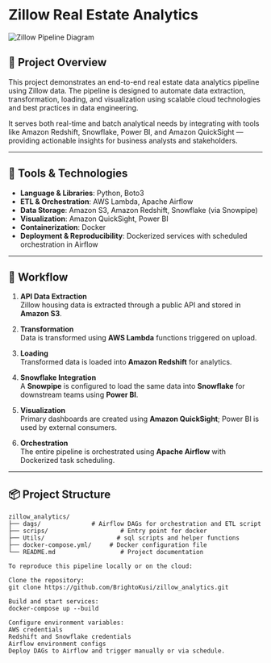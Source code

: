 # Zillow Real Estate Analytics

![Zillow Pipeline Diagram](images/draw.io.drawio%20(5).png)

## 🏡 Project Overview

This project demonstrates an end-to-end real estate data analytics pipeline using Zillow data. The pipeline is designed to automate data extraction, transformation, loading, and visualization using scalable cloud technologies and best practices in data engineering.

It serves both real-time and batch analytical needs by integrating with tools like Amazon Redshift, Snowflake, Power BI, and Amazon QuickSight — providing actionable insights for business analysts and stakeholders.

---

## 🔧 Tools & Technologies

- **Language & Libraries**: Python, Boto3
- **ETL & Orchestration**: AWS Lambda, Apache Airflow
- **Data Storage**: Amazon S3, Amazon Redshift, Snowflake (via Snowpipe)
- **Visualization**: Amazon QuickSight, Power BI
- **Containerization**: Docker
- **Deployment & Reproducibility**: Dockerized services with scheduled orchestration in Airflow

---

## 🔁 Workflow

1. **API Data Extraction**  
   Zillow housing data is extracted through a public API and stored in **Amazon S3**.

2. **Transformation**  
   Data is transformed using **AWS Lambda** functions triggered on upload.

3. **Loading**  
   Transformed data is loaded into **Amazon Redshift** for analytics.

4. **Snowflake Integration**  
   A **Snowpipe** is configured to load the same data into **Snowflake** for downstream teams using **Power BI**.

5. **Visualization**  
   Primary dashboards are created using **Amazon QuickSight**; Power BI is used by external consumers.

6. **Orchestration**  
   The entire pipeline is orchestrated using **Apache Airflow** with Dockerized task scheduling.

---

## 📦 Project Structure

```plaintext
zillow_analytics/
├── dags/              # Airflow DAGs for orchestration and ETL script
├── scrips/                    # Entry point for docker
├── Utils/                    # sql scripts and helper functions 
├── docker-compose.yml/     # Docker configuration file
└── README.md                  # Project documentation

To reproduce this pipeline locally or on the cloud:

Clone the repository:
git clone https://github.com/BrightoKusi/zillow_analytics.git

Build and start services:
docker-compose up --build

Configure environment variables:
AWS credentials
Redshift and Snowflake credentials
Airflow environment configs
Deploy DAGs to Airflow and trigger manually or via schedule.
